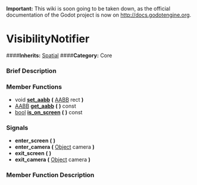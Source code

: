 **Important:** This wiki is soon going to be taken down, as the official documentation of the Godot project is now on http://docs.godotengine.org.

#  VisibilityNotifier  
####**Inherits:** [Spatial](class_spatial)
####**Category:** Core

###  Brief Description  


###  Member Functions 
  * void  **[set&#95;aabb](#set_aabb)**  **(** [AABB](class_aabb) rect  **)**
  * [AABB](class_aabb)  **[get&#95;aabb](#get_aabb)**  **(** **)** const
  * [bool](class_bool)  **[is&#95;on&#95;screen](#is_on_screen)**  **(** **)** const

###  Signals  
  *  **enter&#95;screen**  **(** **)**
  *  **enter&#95;camera**  **(** [Object](class_object) camera  **)**
  *  **exit&#95;screen**  **(** **)**
  *  **exit&#95;camera**  **(** [Object](class_object) camera  **)**

###  Member Function Description  
